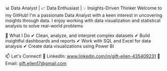 📊 Data Analyst | 📈 Data Enthusiast | 💡 Insights-Driven Thinker
Welcome to my GitHub! 
I'm a passionate Data Analyst with a keen interest in uncovering insights through data. I enjoy working with data visualization and statistical analysis to solve real-world problems

🔹 What I Do
✔ Clean, analyze, and interpret complex datasets
✔ Build insightful dashboards and reports
✔ Work with SQL and Excel for data analysis
✔ Create data visualizations using Power BI

📫 Let's Connect!
🔗 LinkedIn: www.linkedin.com/in/gift-eilen-435409231
📧 Email: gift.eilen17@gmail.com

